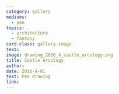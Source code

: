 ```yaml
---
category: gallery
mediums:
  - pen
topics:
  - architecture
  - fantasy
card-class: gallery-image
text:
image: drawing_2016_4_castle_arcology.png
title: Castle Arcology
author:
date: 2016-4-01
text: Pen drawing
link:
---
```

